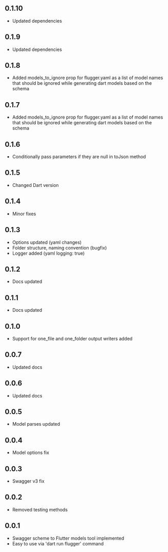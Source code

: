 ## 0.1.10
* Updated dependencies

## 0.1.9
* Updated dependencies

## 0.1.8
* Added models_to_ignore prop for flugger.yaml as a list of model names that should be ignored while generating dart models based on the schema

## 0.1.7
* Added models_to_ignore prop for flugger.yaml as a list of model names that should be ignored while generating dart models based on the schema

## 0.1.6
* Conditionally pass parameters if they are null in toJson method

## 0.1.5
* Changed Dart version

## 0.1.4
* Minor fixes

## 0.1.3
* Options updated (yaml changes)
* Folder structure, naming convention (bugfix)
* Logger added (yaml logging: true)

## 0.1.2
* Docs updated

## 0.1.1
* Docs updated

## 0.1.0
* Support for one_file and one_folder output writers added

## 0.0.7
* Updated docs

## 0.0.6
* Updated docs

## 0.0.5
* Model parses updated

## 0.0.4
* Model options fix

## 0.0.3
* Swagger v3 fix

## 0.0.2
* Removed testing methods

## 0.0.1
* Swagger scheme to Flutter models tool implemented
* Easy to use via 'dart run flugger' command
